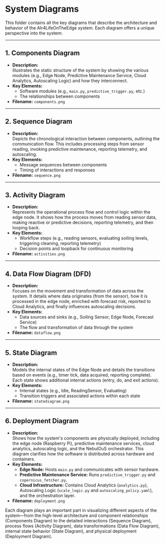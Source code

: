 # System Diagrams

This folder contains all the key diagrams that describe the architecture and behavior of the AIr4LifeOnTheEdge system. Each diagram offers a unique perspective into the system:

---

## 1. Components Diagram
- **Description:**  
  Illustrates the static structure of the system by showing the various modules (e.g., Edge Node, Predictive Maintenance Service, Cloud Analytics, Autoscaling Logic) and how they interconnect.
- **Key Elements:**  
  - Software modules (e.g., `main.py`, `predictive_trigger.py`, etc.)  
  - The relationships between components
- **Filename:** `components.png`

---

## 2. Sequence Diagram
- **Description:**  
  Depicts the chronological interaction between components, outlining the communication flow. This includes processing steps from sensor reading, invoking predictive maintenance, reporting telemetry, and autoscaling.
- **Key Elements:**  
  - Message sequences between components
  - Timing of interactions and responses
- **Filename:** `sequence.png`

---

## 3. Activity Diagram
- **Description:**  
  Represents the operational process flow and control logic within the edge node. It shows how the process moves from reading sensor data, making reactive or predictive decisions, reporting telemetry, and then looping back.
- **Key Elements:**  
  - Workflow steps (e.g., reading sensors, evaluating soiling levels, triggering cleaning, reporting telemetry)
  - Decision points and loopback for continuous monitoring
- **Filename:** `activities.png`

---

## 4. Data Flow Diagram (DFD)
- **Description:**  
  Focuses on the movement and transformation of data across the system. It details where data originates (from the sensor), how it is processed in the edge node, enriched with forecast risk, reported to Cloud Analytics, and finally influences autoscaling decisions.
- **Key Elements:**  
  - Data sources and sinks (e.g., Soiling Sensor, Edge Node, Forecast Service)
  - The flow and transformation of data through the system
- **Filename:** `dataflow.png`

---

## 5. State Diagram
- **Description:**  
  Models the internal states of the Edge Node and details the transitions based on events (e.g., timer tick, data acquired, reporting complete). Each state shows additional internal actions (entry, do, and exit actions).
- **Key Elements:**  
  - Internal states (e.g., Idle, ReadingSensor, Evaluating)
  - Transition triggers and associated actions within each state
- **Filename:** `statediagram.png`

---

## 6. Deployment Diagram
- **Description:**  
  Shows how the system's components are physically deployed, including the edge node (Raspberry Pi), predictive maintenance services, cloud analytics, autoscaling logic, and the NebulOuS orchestrator. This diagram clarifies how the software is distributed across hardware and containers.
- **Key Elements:**  
  - **Edge Node:** Hosts `main.py` and communicates with sensor hardware.  
  - **Predictive Maintenance Service:** Runs `predictive_trigger.py` and `copernicus_fetcher.py`.  
  - **Cloud Infrastructure:** Contains Cloud Analytics (`analytics.py`), Autoscaling Logic (`scale_logic.py` and `autoscaling_policy.yaml`), and the orchestration layer.
- **Filename:** `deployment.png`

Each diagram plays an important part in visualizing different aspects of the system—from the high-level architecture and component relationships (Components Diagram) to the detailed interactions (Sequence Diagram), process flows (Activity Diagram), data transformations (Data Flow Diagram), internal state behavior (State Diagram), and physical deployment (Deployment Diagram).
